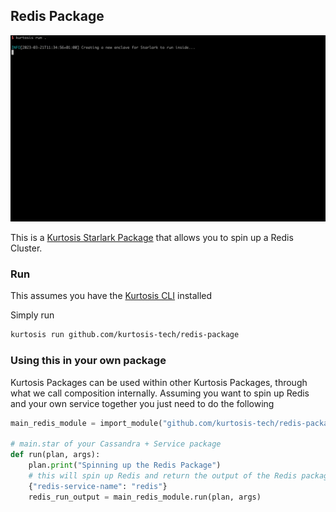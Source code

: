 ## Redis Package

![Run of the Redis Package](./run.gif)

This is a [Kurtosis Starlark Package](https://docs.kurtosis.com/explanations/starlark) that allows you to spin up a Redis Cluster.

### Run

This assumes you have the [Kurtosis CLI](https://docs.kurtosis.com/cli) installed

Simply run

```bash
kurtosis run github.com/kurtosis-tech/redis-package
```

### Using this in your own package

Kurtosis Packages can be used within other Kurtosis Packages, through what we call composition internally. Assuming you want to spin up Redis and your own service
together you just need to do the following

```py
main_redis_module = import_module("github.com/kurtosis-tech/redis-package/main.star")

# main.star of your Cassandra + Service package
def run(plan, args):
    plan.print("Spinning up the Redis Package")
    # this will spin up Redis and return the output of the Redis package
    {"redis-service-name": "redis"}
    redis_run_output = main_redis_module.run(plan, args)
```